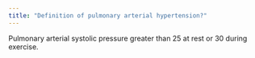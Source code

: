```yaml
---
title: "Definition of pulmonary arterial hypertension?"
---
```

Pulmonary arterial systolic pressure greater than 25 at rest or 30 during exercise.

